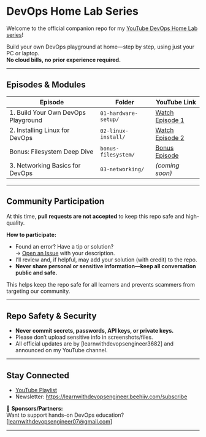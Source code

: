 # DevOps Home Lab Series

Welcome to the official companion repo for my [YouTube DevOps Home Lab series](https://youtube.com/@learnwithdevopsengineer)!

Build your own DevOps playground at home—step by step, using just your PC or laptop.  
**No cloud bills, no prior experience required.**

---

##  Episodes & Modules

| Episode                              | Folder               | YouTube Link                                     |
|---------------------------------------|----------------------|--------------------------------------------------|
| 1. Build Your Own DevOps Playground   | `01-hardware-setup/` | [Watch Episode 1](https://youtu.be/29DYw69JCXY)  |
| 2. Installing Linux for DevOps        | `02-linux-install/`  | [Watch Episode 2](https://youtu.be/29DYw69JCXY)  |
| Bonus: Filesystem Deep Dive           | `bonus-filesystem/`  | [Bonus Episode](https://youtu.be/KIzs606ZMh8)    |
| 3. Networking Basics for DevOps       | `03-networking/`     | *(coming soon)*                                  |




---

## Community Participation

At this time, **pull requests are not accepted** to keep this repo safe and high-quality.

**How to participate:**
- Found an error? Have a tip or solution?  
  → [Open an Issue](https://github.com/learnwithdevopsengineer3682/devops-homelab-series/issues) with your description.
- I’ll review and, if helpful, may add your solution (with credit) to the repo.
- **Never share personal or sensitive information—keep all conversation public and safe.**

This helps keep the repo safe for all learners and prevents scammers from targeting our community.

---

## Repo Safety & Security

- **Never commit secrets, passwords, API keys, or private keys.**
- Please don’t upload sensitive info in screenshots/files.
- All official updates are by [learnwithdevopsengineer3682] and announced on my YouTube channel.


---

## Stay Connected

- [YouTube Playlist](https://www.youtube.com/playlist?list=PLC3q1iUHNvtVHt9QXnWSD3anLZY63PTkt)
- Newsletter: https://learnwithdevopsengineer.beehiiv.com/subscribe

👋 **Sponsors/Partners:**  
Want to support hands-on DevOps education? [learnwithdevopsengineer07@gmail.com]

---
